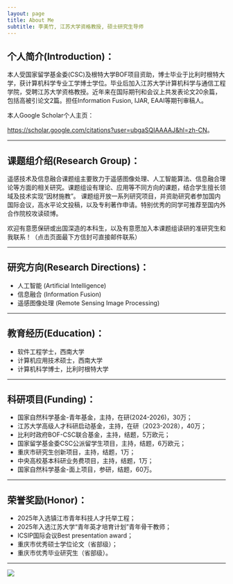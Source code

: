 ```yaml
---
layout: page
title: About Me
subtitle: 李美竹, 江苏大学资格教授, 硕士研究生导师
---
```


个人简介(Introduction)：
---
本人受国家留学基金委(CSC)及根特大学BOF项目资助，博士毕业于比利时根特大学，获计算机科学专业工学博士学位。毕业后加入江苏大学计算机科学与通信工程学院，受聘江苏大学资格教授。近年来在国际期刊和会议上共发表论文20余篇，包括高被引论文2篇。担任Information Fusion, IJAR, EAAI等期刊审稿人。

本人Google Scholar个人主页：

<https://scholar.google.com/citations?user=ubgaSQIAAAAJ&hl=zh-CN>。

---

课题组介绍(Research Group)：
---
遥感技术及信息融合课题组主要致力于遥感图像处理、人工智能算法、信息融合理论等方面的相关研究。课题组设有理论、应用等不同方向的课题，结合学生擅长领域及技术实现“因材施教”。
课题组开放一系列研究项目，并资助研究者参加国内国际会议，高水平论文投稿，以及专利著作申请。特别优秀的同学可推荐至国内外合作院校攻读硕博。

欢迎有意愿保研或出国深造的本科生，以及有意愿加入本课题组读研的准研究生和我联系！（点击页面最下方信封可直接邮件联系）

---

研究方向(Research Directions)：
---
- 人工智能 (Artificial Intelligence)
- 信息融合 (Information Fusion)
- 遥感图像处理 (Remote Sensing Image Processing)

---

教育经历(Education)：
---
- 软件工程学士，西南大学
- 计算机应用技术硕士，西南大学
- 计算机科学博士，比利时根特大学

---

科研项目(Funding)：
---
- 国家自然科学基金-青年基金，主持，在研(2024-2026)，30万；
- 江苏大学高级人才科研启动基金，主持，在研（2023-2028），40万；
- 比利时政府BOF-CSC联合基金，主持，结题，5万欧元；
- 国家留学基金委CSC公派留学生项目，主持，结题，6万欧元；
- 重庆市研究生创新项目，主持，结题，1万；
- 中央高校基本科研业务费项目，主持，结题，1万；
- 国家自然科学基金-面上项目，参研，结题，60万。

---

荣誉奖励(Honor)：
---
- 2025年入选镇江市青年科技人才托举工程；
- 2025年入选江苏大学“青年英才培育计划”青年骨干教师；
- ICSIP国际会议Best presentation award；
- 重庆市优秀硕士学位论文（省部级）；
- 重庆市优秀毕业研究生（省部级）。

---

![](https://komarev.com/ghpvc/?username=drmeizhuli&style=plastic)

